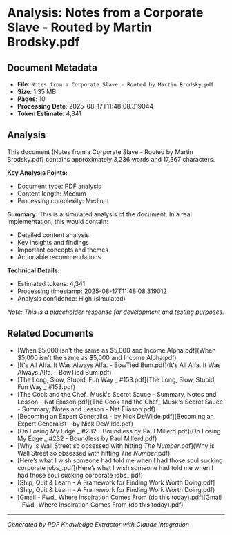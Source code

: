 # Analysis: Notes from a Corporate Slave - Routed by Martin Brodsky.pdf

## Document Metadata
- **File**: `Notes from a Corporate Slave - Routed by Martin Brodsky.pdf`
- **Size**: 1.35 MB
- **Pages**: 10
- **Processing Date**: 2025-08-17T11:48:08.319044
- **Token Estimate**: 4,341

## Analysis

This document (Notes from a Corporate Slave - Routed by Martin Brodsky.pdf) contains approximately 3,236 words and 17,367 characters.

**Key Analysis Points:**
- Document type: PDF analysis
- Content length: Medium
- Processing complexity: Medium

**Summary:**
This is a simulated analysis of the document. In a real implementation, this would contain:
- Detailed content analysis
- Key insights and findings
- Important concepts and themes
- Actionable recommendations

**Technical Details:**
- Estimated tokens: 4,341
- Processing timestamp: 2025-08-17T11:48:08.319012
- Analysis confidence: High (simulated)

*Note: This is a placeholder response for development and testing purposes.*

## Related Documents

- [When $5,000 isn't the same as $5,000 and Income Alpha.pdf](When $5,000 isn't the same as $5,000 and Income Alpha.pdf)
- [It's All Alfa. It Was Always Alfa. - BowTied Bum.pdf](It's All Alfa. It Was Always Alfa. - BowTied Bum.pdf)
- [The Long, Slow, Stupid, Fun Way _ #153.pdf](The Long, Slow, Stupid, Fun Way _ #153.pdf)
- [The Cook and the Chef_ Musk's Secret Sauce - Summary, Notes and Lesson - Nat Eliason.pdf](The Cook and the Chef_ Musk's Secret Sauce - Summary, Notes and Lesson - Nat Eliason.pdf)
- [Becoming an Expert Generalist - by Nick DeWilde.pdf](Becoming an Expert Generalist - by Nick DeWilde.pdf)
- [On Losing My Edge _ #232 - Boundless by Paul Millerd.pdf](On Losing My Edge _ #232 - Boundless by Paul Millerd.pdf)
- [Why is Wall Street so obsessed with hitting _The Number_.pdf](Why is Wall Street so obsessed with hitting _The Number_.pdf)
- [Here’s what I wish someone had told me when I had those soul sucking corporate jobs_.pdf](Here’s what I wish someone had told me when I had those soul sucking corporate jobs_.pdf)
- [Ship, Quit & Learn - A Framework for Finding Work Worth Doing.pdf](Ship, Quit & Learn - A Framework for Finding Work Worth Doing.pdf)
- [Gmail - Fwd_ Where Inspiration Comes From (do this today).pdf](Gmail - Fwd_ Where Inspiration Comes From (do this today).pdf)

---
*Generated by PDF Knowledge Extractor with Claude Integration*